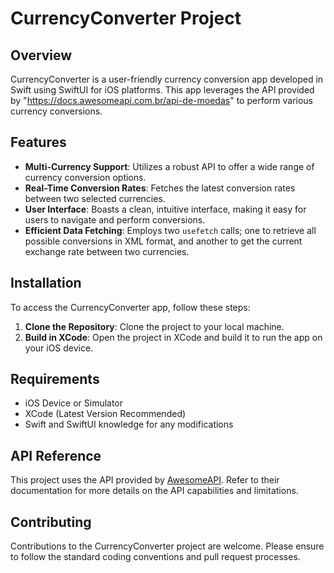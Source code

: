 # CurrencyConverter Project

## Overview
CurrencyConverter is a user-friendly currency conversion app developed in Swift using SwiftUI for iOS platforms. This app leverages the API provided by "https://docs.awesomeapi.com.br/api-de-moedas" to perform various currency conversions.

## Features
- **Multi-Currency Support**: Utilizes a robust API to offer a wide range of currency conversion options.
- **Real-Time Conversion Rates**: Fetches the latest conversion rates between two selected currencies.
- **User Interface**: Boasts a clean, intuitive interface, making it easy for users to navigate and perform conversions.
- **Efficient Data Fetching**: Employs two `usefetch` calls; one to retrieve all possible conversions in XML format, and another to get the current exchange rate between two currencies.

## Installation
To access the CurrencyConverter app, follow these steps:
1. **Clone the Repository**: Clone the project to your local machine.
2. **Build in XCode**: Open the project in XCode and build it to run the app on your iOS device.

## Requirements
- iOS Device or Simulator
- XCode (Latest Version Recommended)
- Swift and SwiftUI knowledge for any modifications

## API Reference
This project uses the API provided by [AwesomeAPI](https://docs.awesomeapi.com.br/api-de-moedas). Refer to their documentation for more details on the API capabilities and limitations.

## Contributing
Contributions to the CurrencyConverter project are welcome. Please ensure to follow the standard coding conventions and pull request processes.
